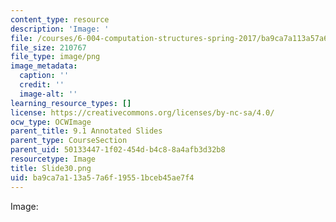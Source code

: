```yaml
---
content_type: resource
description: 'Image: '
file: /courses/6-004-computation-structures-spring-2017/ba9ca7a113a57a6f19551bceb45ae7f4_Slide30.png
file_size: 210767
file_type: image/png
image_metadata:
  caption: ''
  credit: ''
  image-alt: ''
learning_resource_types: []
license: https://creativecommons.org/licenses/by-nc-sa/4.0/
ocw_type: OCWImage
parent_title: 9.1 Annotated Slides
parent_type: CourseSection
parent_uid: 50133447-1f02-454d-b4c8-8a4afb3d32b8
resourcetype: Image
title: Slide30.png
uid: ba9ca7a1-13a5-7a6f-1955-1bceb45ae7f4
---
```

Image: 